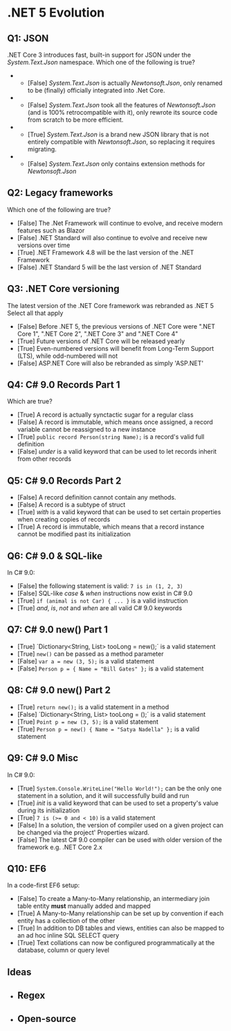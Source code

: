 # .NET 5 Evolution

## Q1: JSON

.NET Core 3 introduces fast, built-in support for JSON under the _System.Text.Json_ namespace.
Which one of the following is true?

* * [False] _System.Text.Json_ is actually _Newtonsoft.Json_, only renamed to be (finally) officially integrated into .Net Core.
* * [False] _System.Text.Json_ took all the features of _Newtonsoft.Json_ (and is 100% retrocompatible with it), only rewrote its source code from scratch to be more efficient.
* * [True] _System.Text.Json_ is a brand new JSON library that is not entirely compatible with _Newtonsoft.Json_, so replacing it requires migrating.
* * [False] _System.Text.Json_ only contains extension methods for _Newtonsoft.Json_

## Q2: Legacy frameworks

Which one of the following are true?

* [False] The .Net Framework will continue to evolve, and receive modern features such as Blazor
* [False] .NET Standard will also continue to evolve and receive new versions over time
* [True] .NET Framework 4.8 will be the last version of the .NET Framework
* [False] .NET Standard 5 will be the last version of .NET Standard

## Q3: .NET Core versioning

The latest version of the .NET Core framework was rebranded as .NET 5
Select all that apply

* [False] Before .NET 5, the previous versions of .NET Core were ".NET Core 1", ".NET Core 2", ".NET Core 3" and ".NET Core 4"
* [True] Future versions of .NET Core will be released yearly
* [True] Even-numbered versions will benefit from Long-Term Support (LTS), while odd-numbered will not
* [False] ASP.NET Core will also be rebranded as simply 'ASP.NET'

## Q4: C# 9.0 Records Part 1

Which are true?

* [True] A record is actually synctactic sugar for a regular class
* [False] A record is immutable, which means once assigned, a record variable cannot be reassigned to a new instance
* [True] `public record Person(string Name);` is a record's valid full definition
* [False] _under_ is a valid keyword that can be used to let records inherit from other records

## Q5: C# 9.0 Records Part 2

* [False] A record definition cannot contain any methods.
* [False] A record is a subtype of struct
* [True] _with_ is a valid keyword that can be used to set certain properties when creating copies of records
* [True] A record is immutable, which means that a record instance cannot be modified past its initialization

## Q6: C# 9.0 & SQL-like

In C# 9.0:

* [False] the following statement is valid: `7 is in (1, 2, 3)`
* [False] SQL-like _case_ & _when_ instructions now exist in C# 9.0
* [True] `if (animal is not Car) { ... }` is a valid instruction
* [True] _and_, _is_, _not_ and _when_ are all valid C# 9.0 keywords

## Q7: C# 9.0 new() Part 1

* [True] ´Dictionary<String, List<ThisIsQuiteTheLongName>> tooLong = new();´ is a valid statement
* [True] `new()` can be passed as a method parameter
* [False] `var a = new (3, 5);` is a valid statement
* [False] `Person p = { Name = "Bill Gates" };` is a valid statement

## Q8: C# 9.0 new() Part 2

* [True] `return new();` is a valid statement in a method
* [False] ´Dictionary<String, List<ThisIsQuiteTheLongName>> tooLong = ();´ is a valid statement
* [True] `Point p = new (3, 5);` is a valid statement
* [True] `Person p = new() { Name = "Satya Nadella" };` is a valid statement

## Q9: C# 9.0 Misc

In C# 9.0:

* [True] `System.Console.WriteLine("Hello World!");` can be the only one statement in a solution, and it will successfully build and run
* [True] _init_ is a valid keyword that can be used to set a property's value during its initialization
* [True] `7 is (>= 0 and < 10)` is a valid statement
* [False] In a solution, the version of compiler used on a given project can be changed via the project' Properties wizard.
* [False] The latest C# 9.0 compiler can be used with older version of the framework e.g. .NET Core 2.x

## Q10: EF6

In a code-first EF6 setup:

* [False] To create a Many-to-Many relationship, an intermediary join table entity **must** manually added and mapped
* [True] A Many-to-Many relationship can be set up by convention if each entity has a collection of the other
* [True] In addition to DB tables and views, entities can also be mapped to an ad hoc inline SQL SELECT query
* [True] Text collations can now be configured programmatically at the database, column or query level

## Ideas

* ## Regex
* ## Open-source

